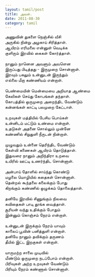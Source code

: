 ```yaml
---
layout: tamil/post
title: அவள்.
date: 2011-08-30
category: tamil
---
```


அணுவின் துகளை நெஞ்சில் வீசி <br/>
அருகில் நின்று அழகாய் சிரித்தாள்.<br/>
ஆயிரம் எரிமலை என்னுள் வெடிக்க <br/>
குளிரும் இரவில் கைகள் கோர்த்தாள்.<br/>
<br/>
நானும் நானென அவளும் அவளென<br/>
இருப்பது பிடித்தது - இருமுறை சொன்னாள்.<br/>
இரவும் பகலும் உன்னுடன் இருந்தும்<br/>
எல்லை மீறா கண்ணியம் என்றாள்.<br/>
<br/>
பெண்மையின் மென்மையை அறியாத ஆண்மை <br/>
கேலிகள் செய்து கோபங்கள் தந்தாள்.<br/>
கோபத்தில் ஒருமுறை அறைந்திட வேண்டும்<br/>
கன்னங்கள் காட்டி பலமுறை கேட்டாள்.<br/>
<br/>
உறவுகள் மத்தியில் பேசிய பொய்கள் <br/>
உன்னிடம் மட்டும் உண்மை என்றாள்.<br/>
உதடுகள் அதனை சொல்லும் முன்னே <br/>
கண்ணில் சிறுதுளி நீருடன் நின்றாள்.<br/>
<br/>
முழுவதும் உன்னை தெரிந்திட வேண்டும்<br/>
கேள்வி கணைகள் ஆயிரம் தொடுத்தாள்.<br/>
இதுவரை நானும் அறிந்திரா உறவை <br/>
உயிரில் ஊட்டி உணர்ந்திட சொன்னாள்.<br/>
<br/>
அன்பாய் தோளில் சாய்ந்து கொண்டு<br/>
மழலை மொழியில் கதைகள் சொன்னாள்.<br/>
தென்றல் கூந்தலை கலைக்கும் போது <br/>
கிறங்கும் கண்ணில் ஒழுக்கம் தொலைத்தாள்.<br/>
<br/>
தனியே இரவில் சிணுங்கும் நிலவை<br/>
கவிதைகள் பாடி தூங்க வைத்தாள்.<br/>
சூரியன் வந்து உதிக்கும் போதும்<br/>
இன்னும் கொஞ்சம் நேரம் என்றாள்.<br/>
<br/>
உன்னுடன் இருக்கும் நேரம் யாவும் <br/>
காலைப் பூவின் பனித்துளி என்றாள்.<br/>
தனியே நானும் தவிக்கும் தருணம் <br/>
தீயில் இட்ட இறகுகள் என்றாள்.<br/>
<br/>
யாருமற்ற சாலை முடிவில் <br/>
மீண்டும் ஒருமுறை நடப்போம் என்றாள்.<br/>
பிரிவுகள் அற்ற உறவுகள் வேண்டும்<br/>
பிரியும் நேரம் கண்ணால் சொன்னாள்.<br/>
<br/>
